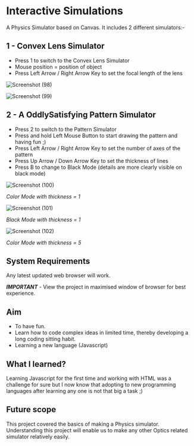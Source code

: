 #  Interactive Simulations

A Physics Simulator based on Canvas.
It includes 2 different simulators:-

## 1 - Convex Lens Simulator

* Press 1 to switch to the Convex Lens Simulator
* Mouse position = position of object
* Press Left Arrow / Right Arrow Key to set the focal length of the lens

![Screenshot (98)](https://user-images.githubusercontent.com/63835433/111919201-c2148780-8aae-11eb-8225-36b1ffc20b96.png)

![Screenshot (99)](https://user-images.githubusercontent.com/63835433/111919207-c9d42c00-8aae-11eb-9333-c0854ee3bb98.png)

## 2 - A OddlySatisfying Pattern Simulator

* Press 2 to switch to the Pattern Simulator
* Press and hold Left Mouse Button to start drawing the pattern and having fun ;)
* Press Left Arrow / Right Arrow Key to set the number of axes of the pattern
* Press Up Arrow / Down Arrow Key to set the thickness of lines
* Press B to change to Black Mode (details are more clearly visible on black mode)
      
![Screenshot (100)](https://user-images.githubusercontent.com/63835433/111919216-ce98e000-8aae-11eb-9cbc-91be9a341b6c.png)

*Color Mode with thickness = 1*

![Screenshot (101)](https://user-images.githubusercontent.com/63835433/111919217-d062a380-8aae-11eb-82a2-581f93a57b2c.png)

*Black Mode with thickness = 1*

![Screenshot (102)](https://user-images.githubusercontent.com/63835433/111919218-d0fb3a00-8aae-11eb-90e7-337028973eb2.png)     

*Color Mode with thickness = 5*
      
## System Requirements
Any latest updated web browser will work.

***IMPORTANT*** - View the project in maximised window of browser for best experience.

## Aim
* To have fun.
* Learn how to code complex ideas in limited time, thereby developing a long coding sitting habit.
* Learning a new language (Javascript)

## What I learned?

Learning Javascript for the first time and working with HTML was a challenge for sure but I now know that adopting to new programming languages after learning any one is not that big a task ;)

## Future scope

This project covered the basics of making a Physics simulator. Understanding this project will enable us to make any other Optics related simulator relatively easily.




      

      

